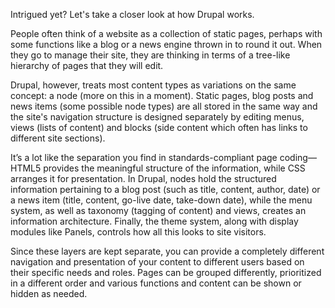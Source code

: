Intrigued yet? Let's take a closer look at how Drupal works.

People often think of a website as a collection of static pages, perhaps with some functions like a blog or a news engine thrown in to round it out. When they go to manage their site, they are thinking in terms of a tree-like hierarchy of pages that they will edit.

Drupal, however, treats most content types as variations on the same concept: a node (more on this in a moment). Static pages, blog posts and news items (some possible node types) are all stored in the same way and the site's navigation structure is designed separately by editing menus, views (lists of content) and blocks (side content which often has links to different site sections).

It’s a lot like the separation you find in standards-compliant page coding—HTML5 provides the meaningful structure of the information, while CSS arranges it for presentation. In Drupal, nodes hold the structured information pertaining to a blog post (such as title, content, author, date) or a news item (title, content, go-live date, take-down date), while the menu system, as well as taxonomy (tagging of content) and views, creates an information architecture. Finally, the theme system, along with display modules like Panels, controls how all this looks to site visitors.

Since these layers are kept separate, you can provide a completely different navigation and presentation of your content to different users based on their specific needs and roles. Pages can be grouped differently, prioritized in a different order and various functions and content can be shown or hidden as needed.